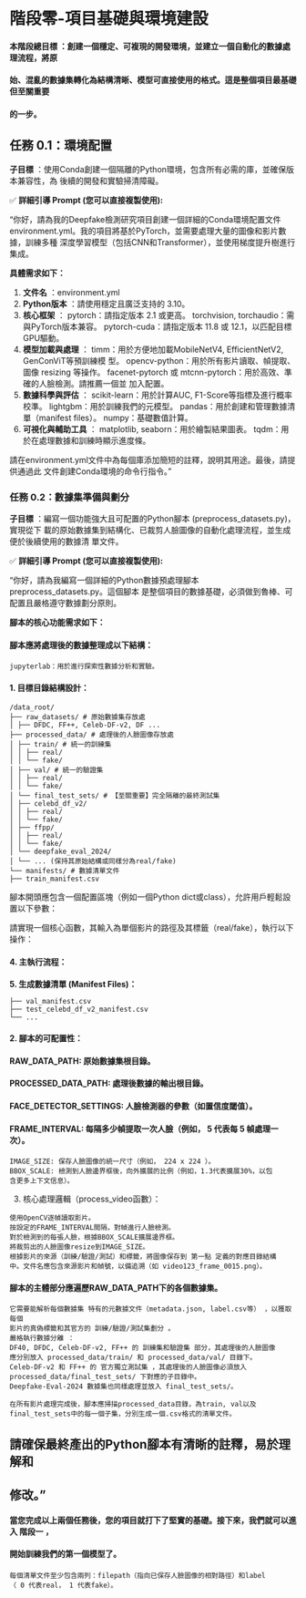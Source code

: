 # 階段零-項目基礎與環境建設

#### 本階段總目標 ：創建一個穩定、可複現的開發環境，並建立一個自動化的數據處理流程，將原

#### 始、混亂的數據集轉化為結構清晰、模型可直接使用的格式。這是整個項目最基礎但至關重要

#### 的一步。

## 任務 0.1：環境配置

**子目標** ：使用Conda創建一個隔離的Python環境，包含所有必需的庫，並確保版本兼容性，為
後續的開發和實驗掃清障礙。

✅ **詳細引導 Prompt (您可以直接複製使用):**

“你好，請為我的Deepfake檢測研究項目創建一個詳細的Conda環境配置文件
environment.yml。我的項目將基於PyTorch，並需要處理大量的圖像和影片數據，訓練多種
深度學習模型（包括CNN和Transformer），並使用梯度提升樹進行集成。

**具體需求如下：**

1. **文件名** ：environment.yml
2. **Python版本** ：請使用穩定且廣泛支持的 3.10。
3. **核心框架** ：
    pytorch：請指定版本 2.1 或更高。
    torchvision, torchaudio：需與PyTorch版本兼容。
    pytorch-cuda：請指定版本 11.8 或 12.1，以匹配目標GPU驅動。
4. **模型加載與處理** ：
    timm：用於方便地加載MobileNetV4, EfficientNetV2, GenConViT等預訓練模
型。
opencv-python：用於所有影片讀取、幀提取、圖像 resizing 等操作。
facenet-pytorch 或 mtcnn-pytorch：用於高效、準確的人臉檢測。請推薦一個並
加入配置。
5. **數據科學與評估** ：
    scikit-learn：用於計算AUC, F1-Score等指標及進行概率校準。
    lightgbm：用於訓練我們的元模型。
    pandas：用於創建和管理數據清單（manifest files）。
    numpy：基礎數值計算。
6. **可視化與輔助工具** ：
    matplotlib, seaborn：用於繪製結果圖表。
    tqdm：用於在處理數據和訓練時顯示進度條。


請在environment.yml文件中為每個庫添加簡短的註釋，說明其用途。最後，請提供通過此
文件創建Conda環境的命令行指令。”

### 任務 0.2：數據集準備與劃分

**子目標** ：編寫一個功能強大且可配置的Python腳本 (preprocess_datasets.py)，實現從下
載的原始數據集到結構化、已裁剪人臉圖像的自動化處理流程，並生成便於後續使用的數據清
單文件。

✅ **詳細引導 Prompt (您可以直接複製使用):**

“你好，請為我編寫一個詳細的Python數據預處理腳本 preprocess_datasets.py。這個腳本
是整個項目的數據基礎，必須做到魯棒、可配置且嚴格遵守數據劃分原則。

**腳本的核心功能需求如下：**

#### 腳本應將處理後的數據整理成以下結構：

```
jupyterlab：用於進行探索性數據分析和實驗。
```
#### 1. 目標目錄結構設計：

```
/data_root/
├── raw_datasets/ # 原始數據集存放處
│ ├── DFDC, FF++, Celeb-DF-v2, DF ...
├── processed_data/ # 處理後的人臉圖像存放處
│ ├── train/ # 統一的訓練集
│ │ ├── real/
│ │ └── fake/
│ ├── val/ # 統一的驗證集
│ │ ├── real/
│ │ └── fake/
│ └── final_test_sets/ # 【至關重要】完全隔離的最終測試集
│ ├── celebd_df_v2/
│ │ ├── real/
│ │ └── fake/
│ ├── ffpp/
│ │ ├── real/
│ │ └── fake/
│ └── deepfake_eval_2024/
│ └── ... (保持其原始結構或同樣分為real/fake)
└── manifests/ # 數據清單文件
├── train_manifest.csv
```

腳本開頭應包含一個配置區塊（例如一個Python dict或class），允許用戶輕鬆設置以下參數：

請實現一個核心函數，其輸入為單個影片的路徑及其標籤（real/fake），執行以下操作：

#### 4. 主執行流程：

**5. 生成數據清單 (Manifest Files)：**

```
├── val_manifest.csv
├── test_celebd_df_v2_manifest.csv
└── ...
```
#### 2. 腳本的可配置性：

#### RAW_DATA_PATH: 原始數據集根目錄。

#### PROCESSED_DATA_PATH: 處理後數據的輸出根目錄。

#### FACE_DETECTOR_SETTINGS: 人臉檢測器的參數（如置信度閾值）。

#### FRAME_INTERVAL: 每隔多少幀提取一次人臉（例如， 5 代表每 5 幀處理一次）。

```
IMAGE_SIZE: 保存人臉圖像的統一尺寸（例如， 224 x 224 ）。
BBOX_SCALE: 檢測到人臉邊界框後，向外擴展的比例（例如，1.3代表擴展30%，以包
含更多上下文信息）。
```
3. 核心處理邏輯（process_video函數）：

```
使用OpenCV逐幀讀取影片。
按設定的FRAME_INTERVAL間隔，對幀進行人臉檢測。
對於檢測到的每張人臉，根據BBOX_SCALE擴展邊界框。
將裁剪出的人臉圖像resize到IMAGE_SIZE。
根據影片的來源（訓練/驗證/測試）和標籤，將圖像保存到 第一點 定義的對應目錄結構
中。文件名應包含來源影片和幀號，以備追溯（如 video123_frame_0015.png）。
```
#### 腳本的主體部分應遍歷RAW_DATA_PATH下的各個數據集。

```
它需要能解析每個數據集 特有的元數據文件（metadata.json, label.csv等） ，以獲取每個
影片的真偽標籤和其官方的 訓練/驗證/測試集劃分 。
嚴格執行數據分離 ：
DF40, DFDC, Celeb-DF-v2, FF++ 的 訓練集和驗證集 部分，其處理後的人臉圖像
應分別放入 processed_data/train/ 和 processed_data/val/ 目錄下。
Celeb-DF-v2 和 FF++ 的 官方獨立測試集 ，其處理後的人臉圖像必須放入
processed_data/final_test_sets/ 下對應的子目錄中。
Deepfake-Eval-2024 數據集也同樣處理並放入 final_test_sets/。
```
```
在所有影片處理完成後，腳本應掃描processed_data目錄，為train, val以及
final_test_sets中的每一個子集，分別生成一個.csv格式的清單文件。
```

## 請確保最終產出的Python腳本有清晰的註釋，易於理解和

## 修改。”

#### 當您完成以上兩個任務後，您的項目就打下了堅實的基礎。接下來，我們就可以進入 階段一 ，

#### 開始訓練我們的第一個模型了。

```
每個清單文件至少包含兩列：filepath（指向已保存人臉圖像的相對路徑）和label
（ 0 代表real， 1 代表fake）。
```

